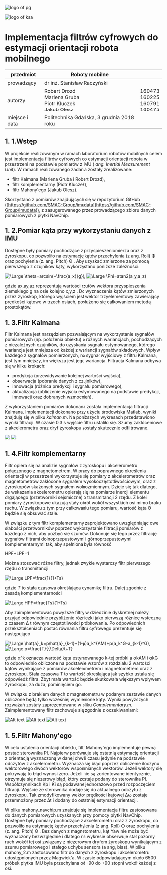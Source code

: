 ![logo of pg](https://cdn.pg.edu.pl/ekontakt-updated-theme/images/logo-pg-small.png)

![logo of ksa](https://eti.pg.edu.pl/documents/176593/23878975/eti-katedra-baner.jpg?t=1400069688565)

# Implementacja filtrów cyfrowych do estymacji orientacji robota mobilnego

| przedmiot | Roboty mobilne |  |
| --- | --- | --- |
| prowadzący | dr inż. Stanisław Raczyński |  |
| autorzy  | Robert Drozd <br> Marlena Gruba <br> Piotr Kluczek <br> Jakub Olesz | 160473 <br> 160225 <br> 160791 <br> 160475 |
| miejsce i data | Politechnika Gdańska, 3 grudnia 2018 roku |  |

## 1. 1.Wstęp

W projekcie realizowanym w ramach laboratorium robotów mobilnych celem jest implementacja filtrów cyfrowych do estymacji orientacji robota w przestrzeni na podstawie pomiarów z IMU ( _ang. Inertial Measurement Unit_). W ramach realizowanego zadania zostały zrealizowane:

- filtr Kalmana (Marlena Gruba i Robert Drozd),
- filtr komplementarny (Piotr Kluczek),
- filtr Mahony&#39;ego (Jakub Olesz).

Skorzystano z pomiarów znajdujących się w repozytorium GitHub ([https://github.com/SMAC-Group/imudata](https://github.com/SMAC-Group/imudata)), z zasugerowanego przez prowadzącego zbioru danych pomiarowych z płytki NavChip.

## 1. 2.Pomiar kąta przy wykorzystaniu danych z IMU

Dostępne były pomiary pochodzące z przyspieszeniomierza oraz z żyroskopu, co pozwoliło na estymację kątów przechylenia (z ang. Roll) Φ
 oraz pochylenia (z. ang. Pitch)
Θ
. Aby uzyskać zmierzone za pomocą pierwszego z czujników kąty, wykorzystano poniższe zależności:


<img src="https://latex.codecogs.com/svg.latex?\Large&space;\Theta=arcsin(−\frac{-a_x}{g})," title="\Large \theta=arcsin(−\frac{a_x}{g})," />

<img src="https://latex.codecogs.com/svg.latex?\Large&space;\Phi=atan2(a_y,a_z)" title="\Large \Phi=atan2(a_y,a_z)" />

gdzie ax,ay,az
 reprezentują wartości rzutów wektora przyspieszenia ziemskiego
g
 na osie kolejno
x,y,z
. Do wyznaczenia kątów zmierzonych przez żyroskop, którego wyjściem jest wektor trzyelementowy zawierający prędkości kątowe w trzech osiach, posłużono się całkowaniem metodą prostokątów.

## 1. 3.Filtr Kalmana

Filtr Kalmana jest narzędziem pozwalającym na wykorzystanie sygnałów pomiarowych (np. położenia obiektu) o różnych wariancjach, pochodzących z niezależnych czujników, do uzyskania sygnału estymowanego, którego wariancja jest mniejsza od każdej z wariancji sygnałów składowych. Wpływ każdego z sygnałów pomierzonych, na sygnał wyjściowy z filtru Kalmana, jest tym mniejszy, im większa jest jego wariancja. Filtracja Kalmana odbywa się w kilku krokach:

- predykcja (przewidywanie kolejnej wartości wyjścia),
- obserwacja (pobranie danych z czujników),
- innowacja (różnica predykcji i sygnału pomiarowego),
- aktualizacja (obliczenie wyjścia estymowanego na podstawie predykcji, innowacji oraz dobranych wzmocnień).

Z wykorzystaniem pomiarów dokonana została implementacja filtracji Kalmana. Implementacji dokonano przy użyciu środowiska Matlab, wyniki znajdują się w pliku _kalman.m_. Na poniższych wykresach przedstawiono wyniki filtracji. W czasie 0.3 s wyjście filtru ustaliło się. Szumy zakłóceniowe z akcelerometru oraz dryf żyroskopu zostały skutecznie odfiltrowane.

<img src="https://raw.githubusercontent.com/legwan/position-estimation-filters/master/Pics/kalman1.png" />
<img src="https://raw.githubusercontent.com/legwan/position-estimation-filters/master/Pics/kalman2.png" />


## 1. 4.Filtr komplementarny

Filtr opiera się na analizie sygnałów z żyroskopu i akcelerometru połączonego z magnetometrem. W pracy do poprawnego określenia orientacji w przestrzeni wykorzystuje się pomiary z akcelerometrów oraz magnetometrów zakłócone sygnałem wysokoczęstotliwościowym, oraz z żyroskopów skażonych sygnałem wolnozmiennym. Dzieje się tak dlatego, że wskazania akcelerometru opierają się na pomiarze inercji elementu drgającego (przetworniki sejsmiczne) o transmitancji 2 rzędu. Z kolei pomiary żyroskopowe ukazują stały obrót wokół wszystkich osi mimo braku ruchu. W związku z tym przy całkowaniu tego pomiaru, wartość kąta Θ
 będzie się obsuwać stale.

W związku z tym filtr komplementarny zaprojektowano uwzględniając owe słabości przetworników poprzez wykorzystanie filtracji pomiarów z każdego z nich, aby pozbyć się szumów. Dokonuje się tego przez filtrację sygnałów filtrami dolnoprzepustowymi i górnoprzepustowymi komplementarnymi tak, aby spełniona była równość

HPF+LPF=1

Można stosować różne filtry, jednak zwykle wystarczy filtr pierwszego rzędu o transmitancji

<img src="https://latex.codecogs.com/svg.latex?\Large&space;LPF=\frac{1}{1+Ts}" title="\Large LPF=\frac{1}{1+Ts}" />

gdzie _T_ to stała czasowa określająca dynamikę filtru. Dalej zgodnie z zasadą komplementarności

<img src="https://latex.codecogs.com/svg.latex?\Large&space;HPF=\frac{Ts}{1+Ts}" title="\Large HPF=\frac{Ts}{1+Ts}" />

Aby zaimplementować powyższe filtry w dziedzinie dyskretnej należy przyjąć odpowiednie przybliżenie różniczki jako pierwszą różnicę wsteczną z czasem Δ
t równym częstotliwości próbkowania. Po odpowiednich przekształceniach postać równania filtru cyfrowego prezentuje się następująco

<img src="https://latex.codecogs.com/svg.latex?\Large&space;\hat{a}_k=p\hat{a}_{k-1}+(1-p)a_k^{AM}+p(a_k^G-a_{k-1}^G)," title="\Large \hat{a}_k=p\hat{a}_{k-1}+(1-p)a_k^{AM}+p(a_k^G-a_{k-1}^G)," />

<img src="https://latex.codecogs.com/svg.latex?\Large&space;p=\frac{T}{{\Delta}t+T}," title="\Large p=\frac{T}{{\Delta}t+T}" />

gdzie α^k
 oznacza wartość kąta estymowanego k-tej próbki a αkAM i αkG to odpowiednio obliczone na podstawie wzorów z rozdziału 2 wartości kątów wynikające z pomiarów akcelerometrem i magnetometrem oraz z żyroskopu. Stała czasowa _T_ to wartość określająca jak szybko ustala się odpowiedź filtra. Zbyt mała wartość będzie skutkowała większym wpływem żyroskopu, za duża, pominięciem go.

W związku z brakiem danych z magnetometru w podanym zestawie danych obliczone będą tylko wcześniej wymienione kąty. Wyniki powyższych rozważań zostały zaprezentowane w pliku _Complementary.m._ Zaimplementowany filtr zachowuje się zgodnie z oczekiwaniami:

![Alt text](Pics/Complementary_all.bmp?raw=true )
![Alt text](Pics/Complementary_theta_effect.bmp?raw=true )
![Alt text](Pics/Complementary_theta_trasition.bmp?raw=true )

## 1. 5.Filtr Mahony&#39;ego

W celu ustalenia orientacji obiektu, filtr Mahony&#39;ego implementuje pewną postać sterownika PI. Najpierw porównuje się ostatnią estymację orientacji z orientacją wyznaczoną w danej chwili czasu jedynie na podstawie odczytów z akcelerometru. Wyznacza się błąd poprzez obliczenie iloczynu wektorowego dwóch wektorów wspomnianych wektorów. Jeżeli wektory się pokrywają to błąd wynosi zero. Jeżeli nie są zorientowane identycznie, otrzymuje się niezerowy błąd, który zostaje podany do sterownika PI. Współczynnikach Kp i Ki są podawane jednorazowo przed rozpoczęciem filtracji. Wyjście ze sterownika dodaje się do aktualnego odczytu z żyroskopu. Tak zmodyfikowany wektor prędkości kątowej ∆ω
 zostaje przemnożony przez
∆t
 i dodany do ostatniej estymacji orientacji.

W pliku mahony\_navchip.m znajduje się implementacja filtru zastosowana do danych pomiarowych uzyskanych przy pomocy płytki NavChip. Dostępne były pomiary pochodzące z akcelerometru oraz z żyroskopu, co pozwoliło na estymację kątów przechylenia (z ang. Roll) Φ
 oraz pochylenia (z. ang. Pitch)
Θ
. Bez danych z magnetometru, kąt Yaw nie może być wyznaczony bezwzględnie i dlatego na wykresie obserwuje stał pozorny ruch wokół tej osi związany z niezerowym dryfem żyroskopu wynikającym z szumu pomiarowego i stałego uchybu sensora (a ang, bias). W pliku mahony\_2.m zastosowano filtr do danych z żyroskopu i akcelerometru udostępnionych przez Magwick&#39;a. W czasie odpowiadającym około 6500 próbek płytka IMU była przechylana od -90 do +90 stopni wokół każdej z osi.

